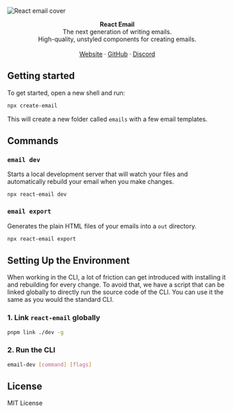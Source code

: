 ![React email cover](https://react.email/static/covers/react-email.png)

<div align="center"><strong>React Email</strong></div>
<div align="center">The next generation of writing emails.<br />High-quality, unstyled components for creating emails.</div>
<br />
<div align="center">
<a href="https://react.email">Website</a> 
<span> · </span>
<a href="https://github.com/resend/react-email">GitHub</a> 
<span> · </span>
<a href="https://react.email/discord">Discord</a>
</div>

## Getting started

To get started, open a new shell and run:

```sh
npx create-email
```

This will create a new folder called `emails` with a few email templates.

## Commands

### `email dev`

Starts a local development server that will watch your files and automatically rebuild your email when you make changes.

```sh
npx react-email dev
```

### `email export`

Generates the plain HTML files of your emails into a `out` directory.

```sh
npx react-email export
```

## Setting Up the Environment

When working in the CLI, a lot of friction can get introduced with installing it and rebuilding for every change. To avoid that, we have a script that can be linked globally to directly run the source code of the CLI. You can use it the same as you would the standard CLI.

### 1. Link `react-email` globally

```sh
pnpm link ./dev -g
```

### 2. Run the CLI

```sh
email-dev [command] [flags]
```

## License

MIT License
